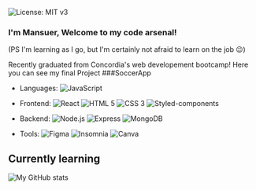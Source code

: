 ![License: MIT v3](https://img.shields.io/badge/Developer-FullStack-red.svg)

### I'm Mansuer, Welcome to my code arsenal!
(PS I'm learning as I go, but I'm certainly not afraid to learn on the job 😉)

Recently graduated from Concordia's web developement bootcamp!
Here you can see my final Project ###SoccerApp


- Languages:
  ![JavaScript](https://img.shields.io/badge/-JavaScript-000?&logo=javascript)


- Frontend:
  ![React](https://img.shields.io/badge/-React-000?&logo=react)
  ![HTML 5](https://img.shields.io/badge/-HTML%205-000?&logo=html5)
  ![CSS 3](https://img.shields.io/badge/-CSS%203-000?&logo=css3)
  ![Styled-components](https://img.shields.io/badge/-Styled%20components-000?&logo=styled-components)

- Backend:
  ![Node.js](https://img.shields.io/badge/-Node.js-000?&logo=node.js)
  ![Express](https://img.shields.io/badge/-Express-000?&logo=express)
  ![MongoDB](https://img.shields.io/badge/-MongoDB-000?&logo=mongodb)


- Tools:
  ![Figma](https://img.shields.io/badge/-Figma-000?&logo=figma)
  ![Insomnia](https://img.shields.io/badge/-Insomnia-000?&logo=insomnia)
  ![Canva](https://img.shields.io/badge/-Canva-000?&logo=canva)

## Currently learning
![My GitHub stats](https://img.shields.io/badge/MySQL-00000F?style=for-the-badge&logo=mysql&logoColor=white)

